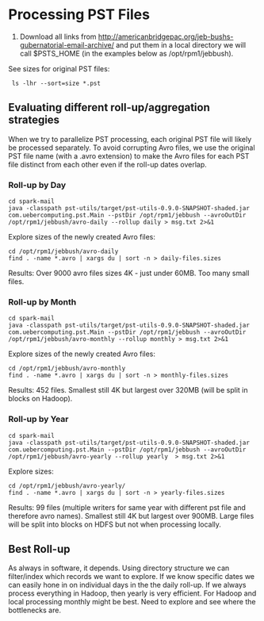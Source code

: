 # Processing PST Files

1. Download all links from http://americanbridgepac.org/jeb-bushs-gubernatorial-email-archive/ and put them in a local directory we will call $PSTS_HOME (in the examples below as /opt/rpm1/jebbush).

See sizes for original PST files:

     ls -lhr --sort=size *.pst


## Evaluating different roll-up/aggregation strategies

When we try to parallelize PST processing, each original PST file will likely be processed separately. To avoid corrupting Avro files, we use the original PST file name (with a .avro extension) to make the Avro files for each PST file distinct from each other even if the roll-up dates overlap.

### Roll-up by Day

```
cd spark-mail
java -classpath pst-utils/target/pst-utils-0.9.0-SNAPSHOT-shaded.jar com.uebercomputing.pst.Main --pstDir /opt/rpm1/jebbush --avroOutDir /opt/rpm1/jebbush/avro-daily --rollup daily > msg.txt 2>&1
```

Explore sizes of the newly created Avro files:

    cd /opt/rpm1/jebbush/avro-daily
    find . -name *.avro | xargs du | sort -n > daily-files.sizes

Results: Over 9000 avro files sizes 4K - just under 60MB. Too many small files.

### Roll-up by Month

```
cd spark-mail
java -classpath pst-utils/target/pst-utils-0.9.0-SNAPSHOT-shaded.jar com.uebercomputing.pst.Main --pstDir /opt/rpm1/jebbush --avroOutDir /opt/rpm1/jebbush/avro-monthly --rollup monthly > msg.txt 2>&1
```

Explore sizes of the newly created Avro files:

    cd /opt/rpm1/jebbush/avro-monthly
    find . -name *.avro | xargs du | sort -n > monthly-files.sizes

Results: 452 files. Smallest still 4K but largest over 320MB (will be split in blocks on Hadoop).

### Roll-up by Year

```
cd spark-mail
java -classpath pst-utils/target/pst-utils-0.9.0-SNAPSHOT-shaded.jar com.uebercomputing.pst.Main --pstDir /opt/rpm1/jebbush --avroOutDir /opt/rpm1/jebbush/avro-yearly --rollup yearly  > msg.txt 2>&1
```

Explore sizes:

    cd /opt/rpm1/jebbush/avro-yearly/
    find . -name *.avro | xargs du | sort -n > yearly-files.sizes

Results: 99 files (multiple writers for same year with different pst file and therefore avro names). Smallest still 4K but largest over 900MB. Large files will be split into blocks on HDFS but not when processing locally.

## Best Roll-up

As always in software, it depends. Using directory structure we can filter/index which records we want to explore. If we know specific dates we can easily hone in on individual days in the the daily roll-up. If we always process everything in Hadoop, then yearly is very efficient. For Hadoop and local processing monthly might be best. Need to explore and see where the bottlenecks are.
